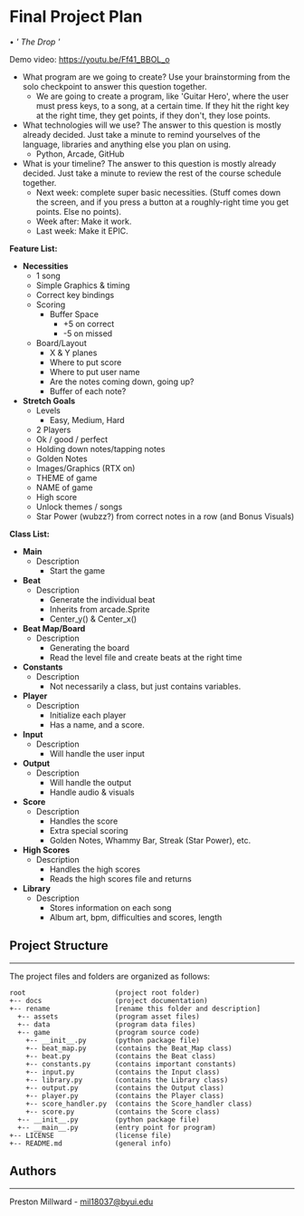 # **Final Project Plan**
• _&#39; The Drop &#39;_

Demo video:
https://youtu.be/Ff41_BBOL_o

- What program are we going to create? Use your brainstorming from the solo checkpoint to answer this question together.
  - We are going to create a program, like &#39;Guitar Hero&#39;, where the user must press keys, to a song, at a certain time. If they hit the right key at the right time, they get points, if they don&#39;t, they lose points.
- What technologies will we use? The answer to this question is mostly already decided. Just take a minute to remind yourselves of the language, libraries and anything else you plan on using.
  - Python, Arcade, GitHub
- What is your timeline? The answer to this question is mostly already decided. Just take a minute to review the rest of the course schedule together.
  - Next week: complete super basic necessities. (Stuff comes down the screen, and if you press a button at a roughly-right time you get points. Else no points).
  - Week after: Make it work.
  - Last week: Make it EPIC.

**Feature List:**

- **Necessities**
  - 1 song
  - Simple Graphics &amp; timing
  - Correct key bindings
  - Scoring
    - Buffer Space
      - +5 on correct
      - -5 on missed
  - Board/Layout
    - X &amp; Y planes
    - Where to put score
    - Where to put user name
    - Are the notes coming down, going up?
    - Buffer of each note?
- **Stretch Goals**
  - Levels
    - Easy, Medium, Hard
  - 2 Players
  - Ok / good / perfect
  - Holding down notes/tapping notes
  - Golden Notes
  - Images/Graphics (RTX on)
  - THEME of game
  - NAME of game
  - High score
  - Unlock themes / songs
  - Star Power (wubzz?) from correct notes in a row (and Bonus Visuals)

**Class List:**

- **Main**
  - Description
    - Start the game
- **Beat**
  - Description
    - Generate the individual beat
    - Inherits from arcade.Sprite
    - Center\_y() &amp; Center\_x()
- **Beat Map/Board**
  - Description
    - Generating the board
    - Read the level file and create beats at the right time
- **Constants**
  - Description
    - Not necessarily a class, but just contains variables.
- **Player**
  - Description
    - Initialize each player
    - Has a name, and a score.
- **Input**
  - Description
    - Will handle the user input
- **Output**
  - Description
    - Will handle the output
    - Handle audio &amp; visuals
- **Score**
  - Description
    - Handles the score
    - Extra special scoring
    - Golden Notes, Whammy Bar, Streak (Star Power), etc.
- **High Scores**
  - Description
    - Handles the high scores
    - Reads the high scores file and returns
- **Library**
  - Description
    - Stores information on each song
    - Album art, bpm, difficulties and scores, length




## Project Structure
---
The project files and folders are organized as follows:
```
root                      (project root folder)
+-- docs                  (project documentation)
+-- rename                [rename this folder and description]
  +-- assets              (program asset files)
  +-- data                (program data files)
  +-- game                (program source code)
    +-- __init__.py       (python package file)
    +-- beat_map.py       (contains the Beat_Map class)
    +-- beat.py           (contains the Beat class)
    +-- constants.py      (contains important constants)
    +-- input.py          (contains the Input class)
    +-- library.py        (contains the Library class)
    +-- output.py         (contains the Output class)
    +-- player.py         (contains the Player class)
    +-- score_handler.py  (contains the Score_handler class)
    +-- score.py          (contains the Score class)
  +-- __init__.py         (python package file)
  +-- __main__.py         (entry point for program)
+-- LICENSE               (license file)
+-- README.md             (general info)
```
## Authors
---
Preston Millward - mil18037@byui.edu
